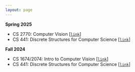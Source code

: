 ```yaml
---
layout: page
---
```


**Spring 2025**
* CS 2770: Computer Vision [[`link`](../courses/spring25_cs2770/)]
* CS 441: Discrete Structures for Computer Science [[`link`](../courses/spring25_cs441/)]

**Fall 2024**
* CS 1674/2074: Intro to Computer Vision [[`link`](../courses/fall24_cs1674/)]
* CS 441: Discrete Structures for Computer Science [[`link`](../courses/fall24_cs441/)]
